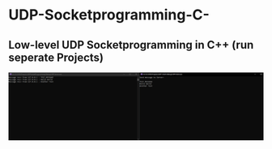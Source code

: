 # UDP-Socketprogramming-C-
Low-level UDP Socketprogramming in C++
(run seperate Projects)
--------------------------------------------------------------------------------------
![alt text](https://github.com/Nilusche/UDP-Socketprogramming-C-/blob/main/Visualstudio.png?raw=true)
